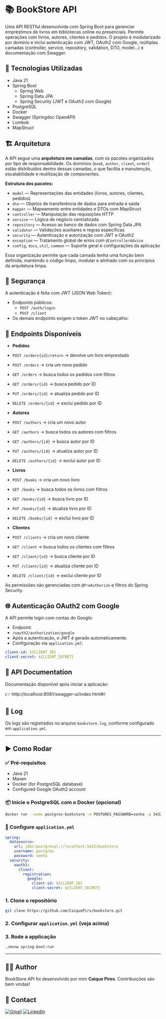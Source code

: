 # 📚 BookStore API

Uma API RESTful desenvolvida com Spring Boot para gerenciar empréstimos de livros em bibliotecas online ou presenciais. Permite operações com livros, autores, clientes e pedidos. O projeto é modularizado por domínio e inclui autenticação com JWT, OAuth2 com Google, múltiplas camadas (controller, service, repository, validation, DTO, model...) e documentação com Swagger.

## 🚀 Tecnologias Utilizadas
- Java 21
- Spring Boot
  - Spring Web
  - Spring Data JPA
  - Spring Security (JWT e OAuth2 com Google)
- PostgreSQL
- Docker
- Swagger (Springdoc OpenAPI)
- Lombok
- MapStruct

## 🏗️ Arquitetura

A API segue uma **arquitetura em camadas**, com os pacotes organizados por tipo de responsabilidade. Os domínios (`book`, `author`, `client`, `order`) estão distribuídos dentro dessas camadas, o que facilita a manutenção, escalabilidade e reutilização de componentes.

**Estrutura dos pacotes:**

- `model` — Representações das entidades (livros, autores, clientes, pedidos)
- `dto` — Objetos de transferência de dados para entrada e saída
- `mapper` — Mapeamento entre entidades e DTOs com MapStruct
- `controller` — Manipulação das requisições HTTP
- `service` — Lógica de negócio centralizada
- `repository` — Acesso ao banco de dados com Spring Data JPA
- `validator` — Validações auxiliares e regras específicas
- `security` — Autenticação e autorização com JWT e OAuth2
- `exception` — Tratamento global de erros com `@ControllerAdvice`
- `config`, `docs`, `util`, `common` — Suporte geral e configurações da aplicação

Essa organização permite que cada camada tenha uma função bem definida, mantendo o código limpo, modular e alinhado com os princípios da arquitetura limpa.

## 🔐 Segurança

A autenticação é feita com JWT (JSON Web Token):

- Endpoints públicos:
  - `POST /auth/login`
  - `POST /client`
- Os demais endpoints exigem o token JWT no cabeçalho:


## 📌 Endpoints Disponíveis

- **Pedidos**
- `POST /orders{id}/return` → devolve um livro emprestado
- `POST /orders` → cria um novo pedido
- `GET /orders` → busca todos os pedidos com filtros
- `GET /orders/{id}` → busca pedido por ID
- `PUT /orders/{id}` → atualiza pedido por ID
- `DELETE /orders/{id}` → exclui pedido por ID

- **Autores**
- `POST /authors` → cria um novo autor
- `GET /authors` → busca todos os autores com filtros
- `GET /authors/{id}` → busca autor por ID
- `PUT /authors/{id}` → atualiza autor por ID
- `DELETE /authors/{id}` → exclui autor por ID

- **Livros**
- `POST /books` → cria um novo livro
- `GET /books` → busca todos os livros com filtros
- `GET /books/{id}` → busca livro por ID
- `PUT /books/{id}` → atualiza livro por ID
- `DELETE /books/{id}` → exclui livro por ID

- **Clientes**
- `POST /clients` → cria um novo cliente
- `GET /client` → busca todos os clientes com filtros
- `GET /client/{id}` → busca cliente por ID
- `PUT /client/{id}` → atualiza cliente por ID
- `DELETE /client/{id}` → exclui cliente por ID

As permissões são gerenciadas com `@PreAuthorize` e filtros do Spring Security.

## 🌐 Autenticação OAuth2 com Google

A API permite login com contas do Google:

- Endpoint:
- `/oauth2/authorization/google`
- Após a autenticação, o JWT é gerado automaticamente.
- Configuração via `application.yml`:

```yaml
client-id: ${CLIENT_ID}
client-secret: ${CLIENT_SECRET}
```


## 📌 API Documentation

Documentação disponível após iniciar a aplicação:

👉 http://localhost:8081/swagger-ui/index.html#/

## 📁 Log

Os logs são registrados no arquivo `bookstore.log`, conforme configurado em `application.yml`.

---

## ▶️ Como Rodar

### ✅ Pré-requisitos
- Java 21
- Maven
- Docker (for PostgreSQL database)
- Configured Google OAuth2 account

### 📦 Inicie o PostgreSQL com o Docker (opcional)
```bash
docker run --name postgres-bookstore -e POSTGRES_PASSWORD=senha -p 5432:5432 -d postgres
```

### 🧪 Configure `application.yml`
```yaml
spring:
  datasource:
    url: jdbc:postgresql://localhost:5432/bookstore
    username: postgres
    password: senha
  security:
    oauth2:
      client:
        registration:
          google:
            client-id: ${CLIENT_ID}
            client-secret: ${CLIENT_SECRET}
```

### 1. Clone o repositório
```bash
git clone https://github.com/CaiquePirs/bookstore.git
```

### 2. Configurar `application.yml` (veja acima)

### 3. Rode a applicação
```bash
./mvnw spring-boot:run
```

---

## 👨‍💻 Author

BookStore API foi desenvolvido por mim **Caique Pires**. Contribuições são bem vindas!

## 📧 Contact

[![Gmail](https://img.shields.io/badge/Email-Gmail-red?style=flat&logo=gmail)](mailto:pirescaiq@gmail.com)
[![LinkedIn](https://img.shields.io/badge/LinkedIn-LinkedIn-blue?style=flat&logo=linkedin)](https://www.linkedin.com/in/caique-pires-8843aa332)
